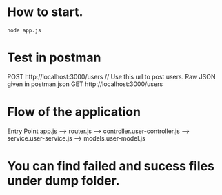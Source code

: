 # How to start.
`node app.js`

# Test in postman
POST http://localhost:3000/users // Use this url to post users. Raw JSON given in postman.json
GET  http://localhost:3000/users

# Flow of the application

Entry Point app.js --> router.js --> controller.user-controller.js --> 
            service.user-service.js --> models.user-model.js

# You can find failed and sucess files under dump folder.